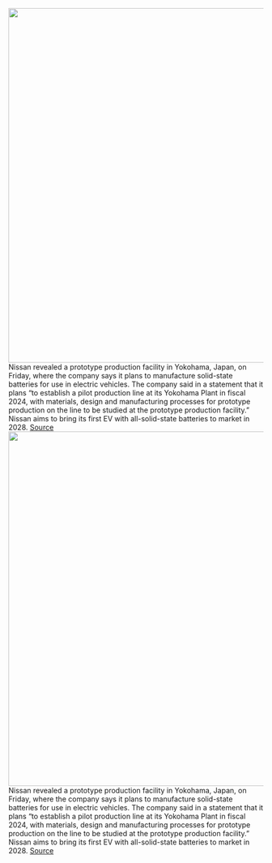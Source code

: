 <img src='https://cdn.vox-cdn.com/thumbor/O3L8s48kn56IJ1DDbuXCf8O6Lvg=/0x0:3000x1997/1200x800/filters:focal(1260x759:1740x1239)/cdn.vox-cdn.com/uploads/chorus_image/image/70728792/1236883849.0.jpg' width='700px' /><br/>
Nissan revealed a prototype production facility in Yokohama, Japan, on Friday, where the company says it plans to manufacture solid-state batteries for use in electric vehicles. The company said in a statement that it plans “to establish a pilot production line at its Yokohama Plant in fiscal 2024, with materials, design and manufacturing processes for prototype production on the line to be studied at the prototype production facility.” Nissan aims to bring its first EV with all-solid-state batteries to market in 2028.
<a href='https://www.theverge.com/2022/4/8/23017045/nissan-ev-solid-state-battery-yokohama-plant-2028'> Source <a/><img src='https://cdn.vox-cdn.com/thumbor/O3L8s48kn56IJ1DDbuXCf8O6Lvg=/0x0:3000x1997/1200x800/filters:focal(1260x759:1740x1239)/cdn.vox-cdn.com/uploads/chorus_image/image/70728792/1236883849.0.jpg' width='700px' /><br/>
Nissan revealed a prototype production facility in Yokohama, Japan, on Friday, where the company says it plans to manufacture solid-state batteries for use in electric vehicles. The company said in a statement that it plans “to establish a pilot production line at its Yokohama Plant in fiscal 2024, with materials, design and manufacturing processes for prototype production on the line to be studied at the prototype production facility.” Nissan aims to bring its first EV with all-solid-state batteries to market in 2028.
<a href='https://www.theverge.com/2022/4/8/23017045/nissan-ev-solid-state-battery-yokohama-plant-2028'> Source <a/>